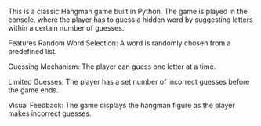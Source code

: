 This is a classic Hangman game built in Python. The game is played in the console, where the player has to guess a hidden word by suggesting letters within a certain number of guesses.

Features
Random Word Selection: A word is randomly chosen from a predefined list.

Guessing Mechanism: The player can guess one letter at a time.

Limited Guesses: The player has a set number of incorrect guesses before the game ends.

Visual Feedback: The game displays the hangman figure as the player makes incorrect guesses.
